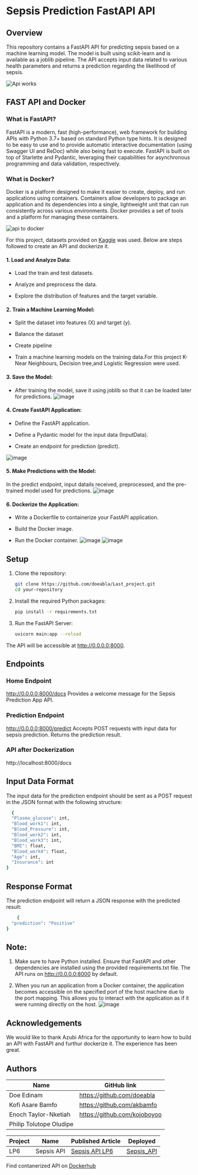# Sepsis Prediction FastAPI API

## Overview

This repository contains a FastAPI API for predicting sepsis based on a machine learning model. The model is built using scikit-learn and is available as a joblib pipeline. The API accepts input data related to various health parameters and returns a prediction regarding the likelihood of sepsis.

![Api works](https://github.com/doeabla/Last_project/assets/137217264/d727b03b-cf48-426e-88c4-bf92b61e529d)


## FAST API and Docker
### What is FastAPI?
FastAPI is a modern, fast (high-performance), web framework for building APIs with Python 3.7+ based on standard Python type hints. It is designed to be easy to use and to provide automatic interactive documentation (using Swagger UI and ReDoc) while also being fast to execute. FastAPI is built on top of Starlette and Pydantic, leveraging their capabilities for asynchronous programming and data validation, respectively.


### What is Docker?
Docker is a platform designed to make it easier to create, deploy, and run applications using containers. Containers allow developers to package an application and its dependencies into a single, lightweight unit that can run consistently across various environments. Docker provides a set of tools and a platform for managing these containers.

![api to docker](https://github.com/doeabla/Last_project/assets/137217264/dd057425-f8e3-4c68-83fb-69a67acc1eef)


For this project, datasets provided on [Kaggle](https://www.kaggle.com/datasets/chaunguynnghunh/sepsis) was used. Below are steps followed to create an API and dockerize it.

#### 1. Load and Analyze Data:

* Load the train and test datasets.

* Analyze and preprocess the data.

* Explore the distribution of features and the target variable.

#### 2. Train a Machine Learning Model:

* Split the dataset into features (X) and target (y).

* Balance the dataset 

* Create pipeline 

* Train a machine learning models on the training data.For this project K-Near Neighbours, Decision tree,and Logistic Regression were used. 

#### 3. Save the Model:

* After training the model, save it using joblib so that it can be loaded later for predictions.
![image](https://github.com/doeabla/Last_project/assets/137217264/b98c6e80-aa2d-4dc5-aedc-b2043a513a80)


#### 4. Create FastAPI Application:

* Define the FastAPI application.

* Define a Pydantic model for the input data (InputData).

* Create an endpoint for prediction (predict).

![image](https://github.com/doeabla/Last_project/assets/137217264/e20f9386-d102-4ed6-86f7-704ca544f8d7)

#### 5. Make Predictions with the Model:

In the predict endpoint, input datails received, preprocessed, and the pre-trained model used for predictions.
![image](https://github.com/doeabla/Last_project/assets/137217264/956171d6-a80a-4d7e-822e-ccbc76070d31)

#### 6. Dockerize the Application:

* Write a Dockerfile to containerize your FastAPI application.

* Build the Docker image.

* Run the Docker container.
![image](https://github.com/doeabla/Last_project/assets/137217264/c7f1befe-f510-46ce-ad53-87c5c374ffd0)
![image](https://github.com/doeabla/Last_project/assets/137217264/e8013dd6-4971-4d5f-aa33-7bf322991d3d)


## Setup


1. Clone the repository:

    ```bash
    git clone https://github.com/doeabla/Last_project.git
    cd your-repository
    ```

2. Install the required Python packages:

    ```bash
    pip install -r requirements.txt
    ```

3. Run the FastAPI Server:
    ```bash
    uvicorn main:app --reload
    ```


The API will be accessible at http://0.0.0.0:8000.

## Endpoints
### Home Endpoint
http://0.0.0.0:8000/docs
Provides a welcome message for the Sepsis Prediction App API.

### Prediction Endpoint
http://0.0.0.0:8000/predict
Accepts POST requests with input data for sepsis prediction. Returns the prediction result.

### API after Dockerization
http://localhost:8000/docs

## Input Data Format
The input data for the prediction endpoint should be sent as a POST request in the JSON format with the following structure:
```bash
  {
  "Plasma_glucose": int,
  "Blood_work1": int,
  "Blood_Pressure": int,
  "Blood_work2": int,
  "Blood_work3": int,
  "BMI": float,
  "Blood_work4": float,
  "Age": int,
  "Insurance": int
}
```

## Response Format
The prediction endpoint will return a JSON response with the predicted result:
```bash
    {
  "prediction": "Positive"
}
```

## Note:

1. Make sure to have Python installed.
Ensure that FastAPI and other dependencies are installed using the provided requirements.txt file.
The API runs on http://0.0.0.0:8000 by default.

2. When you run an application from a Docker container, the application becomes accessible on the specified port of the host machine due to the port mapping. This allows you to interact with the application as if it were running directly on the host.
![image](https://github.com/doeabla/Last_project/assets/137217264/a4a268c6-42b8-4957-9899-a004ff8c0cc6)


## Acknowledgements
We would like to thank Azubi Africa for the opportunity to learn how to build an API with FastAPI and furthur dockerize it. The experience has been great. 


## Authors
| Name | GitHub link |
| ---- | ---- |
| Doe Edinam                   | https://github.com/doeabla         |
| Kofi Asare Bamfo             | https://github.com/akbamfo         |
| Enoch Taylor-Nketiah         | https://github.com/kojoboyoo       |
| Philip Tolutope Oludipe       |        |


| Project |	Name |	Published Article |	Deployed|
| ---- | -----| ----- | ----- |
| LP6	| Sepsis API |	[Sepsis API LP6](https://medium.com/@eadoe97/empowering-healthcare-building-a-sepsis-prediction-api-with-fastapi-and-docker-6fcae672d20d) | [Sepsis_API](http://localhost:8000/docs#/default/predict_predict_post)

Find contanerized API on [Dockerhub](https://hub.docker.com/repository/docker/abladoe/sepsis_api/general)
